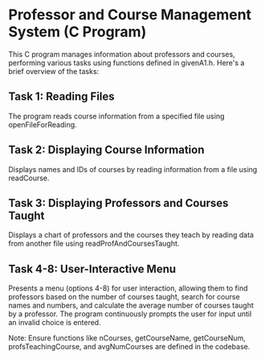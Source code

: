 # Professor and Course Management System (C Program)
This C program manages information about professors and courses, performing various tasks using functions defined in givenA1.h. Here's a brief overview of the tasks:

## Task 1: Reading Files

The program reads course information from a specified file using openFileForReading.

## Task 2: Displaying Course Information

Displays names and IDs of courses by reading information from a file using readCourse.

## Task 3: Displaying Professors and Courses Taught

Displays a chart of professors and the courses they teach by reading data from another file using readProfAndCoursesTaught.

## Task 4-8: User-Interactive Menu

Presents a menu (options 4-8) for user interaction, allowing them to find professors based on the number of courses taught, search for course names and numbers, and calculate the average number of courses taught by a professor. The program continuously prompts the user for input until an invalid choice is entered.

Note: Ensure functions like nCourses, getCourseName, getCourseNum, profsTeachingCourse, and avgNumCourses are defined in the codebase.
